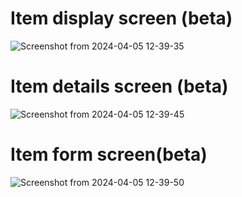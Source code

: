 <h1><strong>Item display screen (beta)</strong></h1>

![Screenshot from 2024-04-05 12-39-35](https://github.com/EnzoFerreira/Marketplace/assets/141665336/68a3d8bb-e724-4426-b39b-f6c40a0231da)
<h1><strong>Item details screen (beta)</strong></h1>

![Screenshot from 2024-04-05 12-39-45](https://github.com/EnzoFerreira/Marketplace/assets/141665336/b38fb600-c682-4f0e-9631-9f6f4ce84b8b)
<h1><strong>Item form screen(beta)</strong></h1>

![Screenshot from 2024-04-05 12-39-50](https://github.com/EnzoFerreira/Marketplace/assets/141665336/23dd1b30-3460-4755-89a7-0262814263eb)
